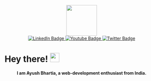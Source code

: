<div id="header" align="center">
  <img src="https://media.giphy.com/media/qgQUggAC3Pfv687qPC/giphy.gif" width="100"/>
<div id="badges">
    <a href="https://www.linkedin.com/in/ayushseven/">
    <img src="https://img.shields.io/badge/LinkedIn-blue?style=for-the-badge&logo=linkedin&logoColor=white" alt="LinkedIn Badge"/>
  </a>
  <a href="https://www.youtube.com/channel/UC9ZlaUKoHPqiITcrT714jOw">
    <img src="https://img.shields.io/badge/YouTube-red?style=for-the-badge&logo=youtube&logoColor=white" alt="Youtube Badge"/>
  </a>
  <a href="https://twitter.com/ayush_seven">
    <img src="https://img.shields.io/badge/Twitter-blue?style=for-the-badge&logo=twitter&logoColor=white" alt="Twitter Badge"/>
  </a>
</div>
  <div id="badges">
  <img src="https://komarev.com/ghpvc/?username=ayush-bhartia&style=flat-square&color=blue" alt=""/></div>
  </div>
  <h1>
  Hey there!  <img src="https://media.giphy.com/media/hvRJCLFzcasrR4ia7z/giphy.gif" width="30px"/> <h4 align="center"> I am Ayush Bhartia, a web-development enthusiast from India.</h4>
</h1>

<!--
**ayush-bhartia/ayush-bhartia** is a ✨ _special_ ✨ repository because its `README.md` (this file) appears on your GitHub profile.

Here are some ideas to get you started:

- 🔭 I’m currently working on ...
- 🌱 I’m currently learning ...
- 👯 I’m looking to collaborate on ...
- 🤔 I’m looking for help with ...
- 💬 Ask me about ...
- 📫 How to reach me: ...
- 😄 Pronouns: ...
- ⚡ Fun fact: ...
-->

